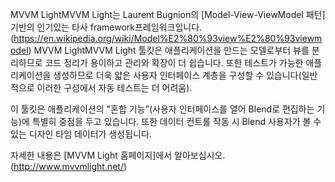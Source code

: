 ﻿MVVM LightMVVM Light는 Laurent Bugnion의 [Model-View-ViewModel 패턴] 기반의 인기있는 타사 framework프레임워크입니다. (https://en.wikipedia.org/wiki/Model%E2%80%93view%E2%80%93viewmodel) MVVM LightMVVM Light 툴킷은 애플리케이션을 만드는 모델로부터 뷰를 분리하므로 코드 정리가 용이하고 관리와 확장이 더 쉽습니다. 또한 테스트가 가능한 애플리케이션을 생성하므로 더욱 얇은 사용자 인터페이스 계층을 구성할 수 있습니다(일반적으로 이러한 구성에서 자동 테스트는 더 어려움).

이 툴킷은 애플리케이션의 "혼합 기능"(사용자 인터페이스를 열어 Blend로 편집하는 기능)에 특별히 중점을 두고 있습니다. 또한 데이터 컨트롤 작동 시 Blend 사용자가 볼 수 있는 디자인 타임 데이터가 생성됩니다.

자세한 내용은 [MVVM Light 홈페이지]에서 알아보십시오. (http://www.mvvmlight.net/)
